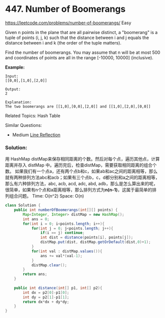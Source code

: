 # 447. Number of Boomerangs
<https://leetcode.com/problems/number-of-boomerangs/>
Easy

Given n points in the plane that are all pairwise distinct, a "boomerang" is a tuple of points (i, j, k) such that the distance between i and j equals the distance between i and k (the order of the tuple matters).

Find the number of boomerangs. You may assume that n will be at most 500 and coordinates of points are all in the range [-10000, 10000] (inclusive).

**Example:**

    Input:
    [[0,0],[1,0],[2,0]]

    Output:
    2

    Explanation:
    The two boomerangs are [[1,0],[0,0],[2,0]] and [[1,0],[2,0],[0,0]]


Related Topics: Hash Table

Similar Questions: 
* Medium [Line Reflection](https://leetcode.com/problems/number-of-boomerangs/)


### Solution:
用 HashMap distMap来保存相同距离的个数。然后对每个点，遍历其他点，计算距离并存入 distMap 中。遍历完后，检查distMap，需要获取相同距离的组合个数。
如果我们有一个点a，还有两个点b和c，如果ab和ac之间的距离相等，那么就有两种排列方法abc和acb；如果有三个点b，c，d都分别和a之间的距离相等，那么有六种排列方法，abc, acb, acd, adc, abd, adb，那么是怎么算出来的呢，很简单，如果有n个点和a距离相等，那么排列方式为**n(n-1)**，这属于最简单的排列组合问题。
Time: O(n^2)
Space: O(n)
```java
class Solution {
    public int numberOfBoomerangs(int[][] points) {
        Map<Integer, Integer> distMap = new HashMap();
        int ans = 0;
        for(int i = 0; i<points.length; i++){
            for(int j = 0; j<points.length; j++){
                if(i == j) continue;
                int dist = distance(points[i], points[j]);
                distMap.put(dist, distMap.getOrDefault(dist,0)+1);
            }
            for(int val : distMap.values()){
                ans += val*(val-1);
            }
            distMap.clear();
        }
        return ans;
    }
    
    public int distance(int[] p1, int[] p2){
        int dx = p2[0]-p1[0];
        int dy = p2[1]-p1[1];
        return dx*dx + dy*dy;
    }
}
```
